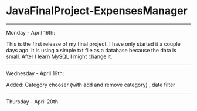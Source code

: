# JavaFinalProject-ExpensesManager

 ***************************************************************************************************************************
 
 Monday - April 16th:
 
 This is the first release of my final project. I have only started it a couple days ago. It is using a simple txt file as a
 database because the data is small. After I learn MySQL I might change it.
 
 ***************************************************************************************************************************
 
 Wednesday - April 19th:
 
 Added: Category chooser (with add and remove category) , date filter 
 
  ***************************************************************************************************************************

Thursday - April 20th
